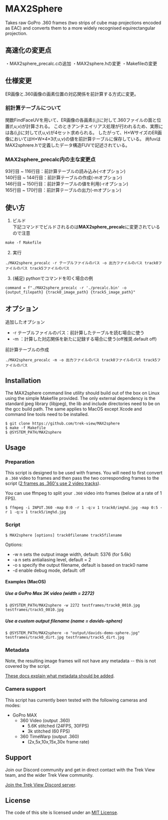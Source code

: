 # MAX2Sphere

Takes raw GoPro .360 frames (two strips of cube map projections encoded as EAC) and converts them to a more widely recognised equirectangular projection.
## 高速化の変更点
・MAX2sphere_precalc.cの追加
・MAX2sphere.hの変更
・Makefileの変更
## 仕様変更
ER画像と.360画像の画素位置の対応関係を前計算する方式に変更。
### 前計算テーブルについて
関数FindFaceUVを用いて、ER画像の各画素(i,j)に対して.360ファイルの面と位置(f,u,v)が計算される。
このときアンチエイリアス処理が行われるため、実際には各(i,j)に対して(f,u,v)が4セット求められる。
したがって、H×WサイズのER画像においてはH×W×4×3(f,u,v)の値を前計算テーブルに保存している。
尚fuvはMAX2sphrere.hで定義したデータ構造FUVで記述されている。
### MAX2sphere_precalc内の主な変更点
93行目 ~ 116行目：前計算テーブルの読み込み(-rオプション)\
140行目 ~ 144行目：前計算テーブルの作成(-mオプション)\
146行目 ~ 150行目：前計算テーブルの値を利用(-rオプション)\
165行目 ~ 170行目：前計算テーブルの出力(-mオプション) 
## 使い方
1. ビルド\
下記コマンドでビルドされるのは**MAX2sphere_precalc**に変更されているので注意
```
make -f Makefile
```
2. 実行
```
./MAX2sphere_precalc -r テーブルファイルのパス -o 出力ファイルのパス track0ファイルのパス track5ファイルのパス
```
3. (補足) pythonでコマンドを叩く場合の例
```
command = f"./MAX2sphere_precalc -r './precalc.bin' -o {output_filepath} {track0_image_path} {track5_image_path}"
```
## オプション
追加したオプション
- -r テーブルファイルのパス：前計算したテーブルを読む場合に使う
- -m ：計算した対応関係を新たに記録する場合に使う(off推奨.default off)

前計算テーブルの作成
```
./MAX2sphere_precalc -m -o 出力ファイルのパス track0ファイルのパス track5ファイルのパス
```
## Installation

The MAX2sphere command line utility should build out of the box on Linux using the simple Makefile provided. The only external dependency is the standard jpeg library (libjpeg), the lib and include directories need to be on the gcc build path. The same applies to MacOS except Xcode and command line tools need to be installed.

```
$ git clone https://github.com/trek-view/MAX2sphere
$ make -f Makefile
$ @SYSTEM_PATH/MAX2sphere
```

## Usage

### Preparation

This script is designed to be used with frames. You will need to first convert a `.360` video to frames and then pass the two corresponding frames to the script ([2 frames as .360's use 2 video tracks](https://www.trekview.org/blog/2021/reverse-engineering-gopro-360-file-format-part-1/)).

You can use ffmpeg to split your `.360` video into frames (below at a rate of 1 FPS).

```
$ ffmpeg -i INPUT.360 -map 0:0 -r 1 -q:v 1 track0/img%d.jpg -map 0:5 -r 1 -q:v 1 track5/img%d.jpg
```

### Script

```
$ MAX2sphere [options] track0filename track5filename
```

Options:

* -w n sets the output image width, default: 5376 (for 5.6k)
* -a n sets antialiasing level, default = 2
* -o s specify the output filename, default is based on track0 name
* -d enable debug mode, default: off

#### Examples (MacOS)

##### Use a GoPro Max 3K video (width = 2272)

```
$ @SYSTEM_PATH/MAX2sphere -w 2272 testframes/track0_0010.jpg testframes/track5_0010.jpg
```

##### Use a custom output filename (name = davids-sphere)

```
$ @SYSTEM_PATH/MAX2sphere -o "output/davids-demo-sphere.jpg" testframes/track0_dirt.jpg testframes/track5_dirt.jpg
```

### Metadata

Note, the resulting image frames will not have any metadata -- this is not covered by the script.

[These docs explain what metadata should be added](https://guides.trekview.org/explorer/developer-docs/sequence-functions/process#videos-360s).

### Camera support

This script has currently been tested with the following cameras and modes:

* GoPro MAX
	* 360 Video (output .360)
		* 5.6K stitched (24FPS, 30FPS)
		* 3k stitched (60 FPS)
	* 360 TimeWarp (output .360)
		* (2x,5x,10x,15x,30x frame rate)

## Support

Join our Discord community and get in direct contact with the Trek View team, and the wider Trek View community.

[Join the Trek View Discord server](https://discord.gg/ZVk7h9hCfw).

## License

The code of this site is licensed under an [MIT License](/LICENSE).

